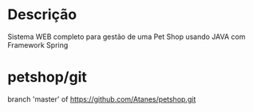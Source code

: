 # Descrição
Sistema WEB completo para gestão de uma Pet Shop usando JAVA com Framework Spring

# petshop/git
branch 'master' of https://github.com/Atanes/petshop.git